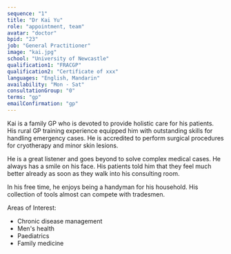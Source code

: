 ```yaml
---
sequence: "1"
title: "Dr Kai Yu"
role: "appointment, team"
avatar: "doctor"
bpid: "23"
job: "General Practitioner"
image: "kai.jpg"
school: "University of Newcastle"
qualification1: "FRACGP"
qualification2: "Certificate of xxx"
languages: "English, Mandarin"
availability: "Mon - Sat"
consultationGroup: "0"
terms: "gp"
emailConfirmation: "gp"
---
```


Kai is a family GP who is devoted to provide holistic care for his patients. His rural GP training experience equipped him with outstanding skills for handling emergency cases. He is accredited to perform surgical procedures for cryotherapy and minor skin lesions.    

He is a great listener and goes beyond to solve complex medical cases. He always has a smile on his face. His patients told him that they feel much better already as soon as they walk into his consulting room.    

In his free time, he enjoys being a handyman for his household. His collection of tools almost can compete with tradesmen.    

Areas of Interest:
- Chronic disease management 
- Men's health
- Paediatrics
- Family medicine